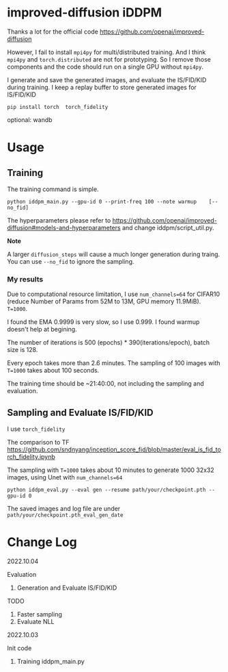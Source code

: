 # improved-diffusion iDDPM

Thanks a lot for the official code https://github.com/openai/improved-diffusion

However, I fail to install `mpi4py` for multi/distributed training. And I think `mpi4py` and `torch.distributed` are not for prototyping. So I remove those components and the code should run on a single GPU without `mpi4py`.

I generate and save the generated images, and evaluate the IS/FID/KID during training. I keep a replay buffer to store generated images for IS/FID/KID


```
pip install torch  torch_fidelity
```

optional: wandb

# Usage

## Training

The training command is simple.

```
python iddpm_main.py --gpu-id 0 --print-freq 100 --note warmup    [--no_fid]
```

The hyperparameters please refer to https://github.com/openai/improved-diffusion#models-and-hyperparameters 
and change iddpm/script_util.py. 

**Note** 

A larger `diffusion_steps` will cause a much longer generation during traing.  You can use `--no_fid` to ignore the sampling.


### My results

Due to computational resource limitation, I use `num_channels=64` for CIFAR10 (reduce Number of Params from 52M to 13M, GPU memory 11.9MiB). `T=1000`.

I found the EMA 0.9999 is very slow, so I use 0.999.  I found warmup doesn't help at begining.

The number of iterations is 500 (epochs) * 390(iterations/epoch), batch size is 128. 

Every epoch takes more than 2.6 minutes. The sampling of 100 images with `T=1000` takes about 100 seconds.

The training time should be ~21:40:00, not including the sampling and evaluation.




## Sampling and Evaluate IS/FID/KID

I use ```torch_fidelity``` 

The comparison to TF https://github.com/sndnyang/inception_score_fid/blob/master/eval_is_fid_torch_fidelity.ipynb 

The sampling with `T=1000` takes about 10 minutes to generate 1000 32x32 images, using Unet with `num_channels=64`

```
python iddpm_eval.py --eval gen --resume path/your/checkpoint.pth --gpu-id 0
```

The saved images and log file are under `path/your/checkpoint.pth_eval_gen_date`

# Change Log


2022.10.04

Evaluation

1. Generation and Evaluate IS/FID/KID

TODO

1. Faster sampling
2. Evaluate NLL

2022.10.03

Init code

1. Training  iddpm_main.py